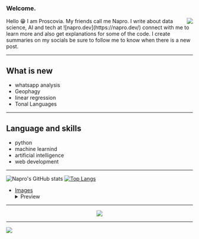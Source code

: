 ### Welcome.
<img align='right' src='https://github.com/pronapro/pronapro/blob/main/napro.png'>


<p>Hello 😁 I am Proscovia. My friends call me Napro. I write about data science, AI and tech at ![napro.dev](https://napro.dev/) connect with me to learn more and also get explanations for some of the code. I create summaries on my socials be sure to follow me to know when there is a new post.</p>

<hr />

## What is new
* whatsapp analysis
* Geophagy
* linear regression
* Tonal Languages

<hr />

## Language and skills
* python
* machine learnind
* artificial intelligence
* web development


<hr />

![Napro's GitHub stats](https://github-readme-stats.vercel.app/api?username=pronapro&show_icons=true&theme=radical)
[![Top Langs](https://github-readme-stats.vercel.app/api/top-langs/?username=pronapro)](https://github.com/pronapro/github-readme-stats)

- [Images](https://github.com/)
    <details>
      <summary>Preview</summary>
      <img src="orangeblue.png">
    </details>

<hr />
<div align="center">
   <img src="https://github-profile-trophy.vercel.app/?username=pronapro&theme=flat&no-frame=true&margin-w=30" />
 <hr />
</div>

<img src="https://i.gifer.com/39Cg.gif">


